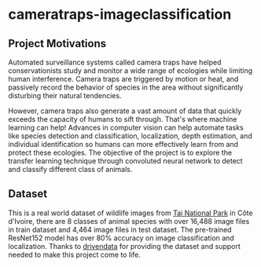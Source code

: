 # cameratraps-imageclassification
## Project Motivations
Automated surveillance systems called camera traps have helped conservationists study and monitor a wide range of ecologies while limiting human interference. Camera traps are triggered by motion or heat, and passively record the behavior of species in the area without significantly disturbing their natural tendencies.

However, camera traps also generate a vast amount of data that quickly exceeds the capacity of humans to sift through. That's where machine learning can help! Advances in computer vision can help automate tasks like species detection and classification, localization, depth estimation, and individual identification so humans can more effectively learn from and protect these ecologies. The objective of the project is to explore the transfer learning technique through convoluted neural network to detect and classify different class of animals.
## Dataset
This is a real world dataset of wildlife images from [Tai National Park](https://en.wikipedia.org/wiki/Taï_National_Park) in Côte d'Ivoire, there are 8 classes of animal species with over 16,488 image files in train dataset and 4,464 image files in test dataset. The pre-trained ResNet152 model has over 80% accuracy on image classification and localization. Thanks to [drivendata](https://arxiv.org/abs/1606.07781) for providing the dataset and support needed to make this project come to life.

